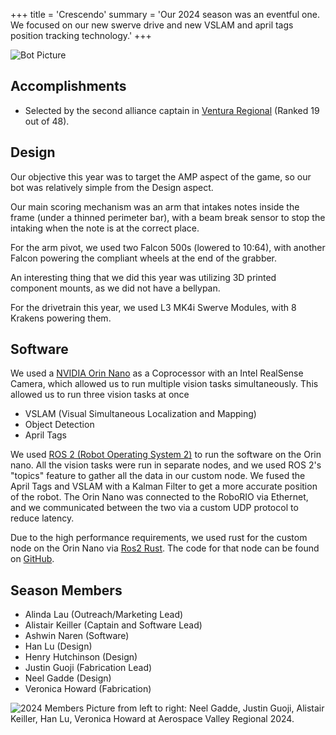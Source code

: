 +++
title = 'Crescendo'
summary = 'Our 2024 season was an eventful one. We focused on our new swerve drive and new VSLAM and april tags position tracking technology.'
+++

![Bot Picture](./frc_2024_bot_render.avif)

## Accomplishments

- Selected by the second alliance captain in [Ventura Regional](https://cafirst.org/frc/ventura/) (Ranked 19 out of 48).

## Design

Our objective this year was to target the AMP aspect of the game, so our bot was relatively simple from the Design aspect.

Our main scoring mechanism was an arm that intakes notes inside the frame (under a thinned perimeter bar), with a beam break sensor to stop the intaking when the note is at the correct place.

For the arm pivot, we used two Falcon 500s (lowered to 10:64), with another Falcon powering the compliant wheels at the end of the grabber.

An interesting thing that we did this year was utilizing 3D printed component mounts, as we did not have a bellypan.

For the drivetrain this year, we used L3 MK4i Swerve Modules, with 8 Krakens powering them.

## Software

We used a [NVIDIA Orin Nano](https://www.nvidia.com/en-us/autonomous-machines/embedded-systems/jetson-orin/) as a Coprocessor with an Intel RealSense Camera, which allowed us to run multiple vision tasks simultaneously.
This allowed us to run three vision tasks at once

- VSLAM (Visual Simultaneous Localization and Mapping)
- Object Detection
- April Tags

We used [ROS 2 (Robot Operating System 2)](https://www.ros.org/) to run the software on the Orin nano.
All the vision tasks were run in separate nodes, and we used ROS 2's "topics" feature to gather all the data in our custom node.
We fused the April Tags and VSLAM with a Kalman Filter to get a more accurate position of the robot.
The Orin Nano was connected to the RoboRIO via Ethernet,
and we communicated between the two via a custom UDP protocol to reduce latency.

Due to the high performance requirements,
we used rust for the custom node on the Orin Nano via [Ros2 Rust](https://github.com/ros2-rust/ros2_rust).
The code for that node can be found on [GitHub](https://github.com/Pixelators4014/pixelization_rs).

## Season Members

- Alinda Lau (Outreach/Marketing Lead)
- Alistair Keiller (Captain and Software Lead)
- Ashwin Naren (Software)
- Han Lu (Design)
- Henry Hutchinson (Design)
- Justin Guoji (Fabrication Lead)
- Neel Gadde (Design)
- Veronica Howard (Fabrication)

![2024 Members](./Members_2024.avif)
Picture from left to right: Neel Gadde, Justin Guoji, Alistair Keiller, Han Lu, Veronica Howard at Aerospace Valley Regional 2024. 
